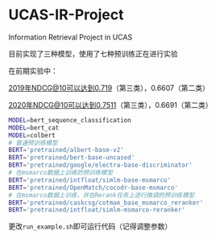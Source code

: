# UCAS-IR-Project

Information Retrieval Project in UCAS

目前实现了三种模型，使用了七种预训练正在进行实验

在前期实验中：

2019年NDCG@10可以达到0.719（第三类），0.6607（第二类）

2020年NDCG@10可以达到0.7511（第三类），0.6691（第二类）

```bash
MODEL=bert_sequence_classification
MODEL=bert_cat
MODEL=colbert
# 普通预训练模型
BERT='pretrained/albert-base-v2'
BERT='pretrained/bert-base-uncased'
BERT='pretrained/google/electra-base-discriminator'
# 在msmarco数据上训练的预训练模型
BERT='pretrained/intfloat/simlm-base-msmarco'
BERT='pretrained/OpenMatch/cocodr-base-msmarco'
# 在msmarco数据上训练，并在Rerank任务上进行微调的预训练模型
BERT='pretrained/caskcsg/cotmae_base_msmarco_reranker'
BERT='pretrained/intfloat/simlm-msmarco-reranker'
```

更改`run_example.sh`即可运行代码（记得调整参数）
